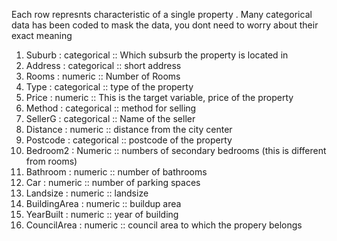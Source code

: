 Each row represnts characteristic of a single property . Many categorical data has 
been coded to mask the data, you dont need to worry about their exact meaning 

1. Suburb : categorical :: Which subsurb the property is located in 
2. Address : categorical :: short address
3. Rooms : numeric :: Number of Rooms
4. Type : categorical :: type of the property
5. Price : numeric :: This is the target variable, price of the property 
6. Method : categorical :: method for selling 
7. SellerG : categorical :: Name of the seller 
8. Distance : numeric :: distance from the city center
9. Postcode : categorical :: postcode of the property
10. Bedroom2 : Numeric :: numbers of secondary bedrooms (this is different from rooms)
11. Bathroom : numeric :: number of bathrooms
12. Car : numeric :: number of parking spaces
13. Landsize : numeric :: landsize
14. BuildingArea : numeric :: buildup area
15. YearBuilt : numeric :: year of building 
16. CouncilArea : numeric :: council area to which the propery belongs